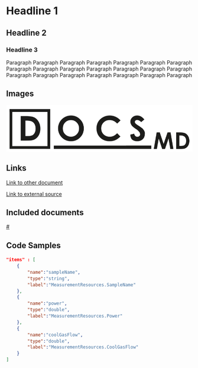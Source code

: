# Headline 1
## Headline 2
### Headline 3

Paragraph Paragraph Paragraph Paragraph Paragraph Paragraph Paragraph Paragraph Paragraph Paragraph Paragraph Paragraph Paragraph Paragraph Paragraph Paragraph Paragraph Paragraph Paragraph Paragraph Paragraph 

## Images
![](included_img.png)

## Links
[Link to other document](linked_document.md)

[Link to external source](https://wikipedia.org)

## Included documents
[#](included_document.md)

## Code Samples
```json
"items" : [
    {
        "name":"sampleName",
        "type":"string",
        "label":"MeasurementResources.SampleName"
    },
    {
        "name":"power",
        "type":"double",
        "label":"MeasurementResources.Power"
    },
    {
        "name":"coolGasFlow",
        "type":"double",
        "label":"MeasurementResources.CoolGasFlow"
    }
]

```
